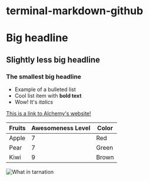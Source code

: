 # terminal-markdown-github

# Big headline
## Slightly less big headline
### The smallest big headline

- Example of a bulleted list
- Cool list item with **bold text**
- Wow! It's *italics*


[This is a link to Alchemy's website!](https://www.alchemycodelab.com/)

| Fruits | Awesomeness Level | Color |
|--------|-------------------|-------|
| Apple  | 7                 | Red   |
| Pear   | 7                 | Green |
| Kiwi   | 9                 | Brown |

![What in tarnation](https://i.redd.it/jpevyvdmni001.jpg)
